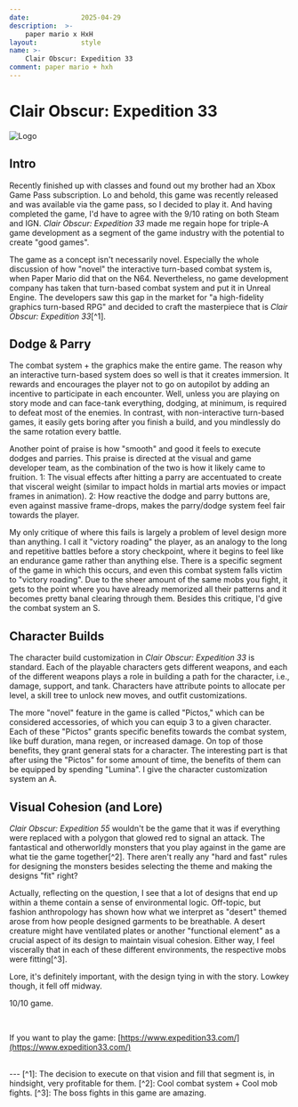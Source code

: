 ```yaml
---
date:             2025-04-29
description:  >-
    paper mario x HxH
layout:           style
name: >- 
    Clair Obscur: Expedition 33
comment: paper mario + hxh
---
```


# Clair Obscur: Expedition 33

<img src="{{ 'assets/games/clair.png' | relative_url }}" alt="Logo" class="game_logo"/>

## Intro

Recently finished up with classes and found out my brother had an Xbox Game Pass subscription. Lo and behold, this game was recently released and was available via the game pass, so I decided to play it. And having completed the game, I'd have to agree with the 9/10 rating on both Steam and IGN. *Clair Obscur: Expedition 33* made me regain hope for triple-A game development as a segment of the game industry with the potential to create "good games".

The game as a concept isn't necessarily novel. Especially the whole discussion of how "novel" the interactive turn-based combat system is, when Paper Mario did that on the N64. Nevertheless, no game development company has taken that turn-based combat system and put it in Unreal Engine. The developers saw this gap in the market for "a high-fidelity graphics turn-based RPG" and decided to craft the masterpiece that is *Clair Obscur: Expedition 33*[^1]. 

## Dodge & Parry

The combat system + the graphics make the entire game. The reason why an interactive turn-based system does so well is that it creates immersion. It rewards and encourages the player not to go on autopilot by adding an incentive to participate in each encounter. Well, unless you are playing on story mode and can face-tank everything, dodging, at minimum, is required to defeat most of the enemies. In contrast, with non-interactive turn-based games, it easily gets boring after you finish a build, and you mindlessly do the same rotation every battle.

Another point of praise is how "smooth" and good it feels to execute dodges and parries. This praise is directed at the visual and game developer team, as the combination of the two is how it likely came to fruition. 1: The visual effects after hitting a parry are accentuated to create that visceral weight (similar to impact holds in martial arts movies or impact frames in animation). 2: How reactive the dodge and parry buttons are, even against massive frame-drops, makes the parry/dodge system feel fair towards the player.

My only critique of where this fails is largely a problem of level design more than anything. I call it "victory roading" the player, as an analogy to the long and repetitive battles before a story checkpoint, where it begins to feel like an endurance game rather than anything else. There is a specific segment of the game in which this occurs, and even this combat system falls victim to "victory roading". Due to the sheer amount of the same mobs you fight, it gets to the point where you have already memorized all their patterns and it becomes pretty banal clearing through them. Besides this critique, I'd give the combat system an S.

## Character Builds

The character build customization in *Clair Obscur: Expedition 33* is standard. Each of the playable characters gets different weapons, and each of the different weapons plays a role in building a path for the character, i.e., damage, support, and tank. Characters have attribute points to allocate per level, a skill tree to unlock new moves, and outfit customizations. 

The more "novel" feature in the game is called "Pictos," which can be considered accessories, of which you can equip 3 to a given character. Each of these "Pictos" grants specific benefits towards the combat system, like buff duration, mana regen, or increased damage. On top of those benefits, they grant general stats for a character. The interesting part is that after using the "Pictos" for some amount of time, the benefits of them can be equipped by spending "Lumina". I give the character customization system an A.

## Visual Cohesion (and Lore)

*Clair Obscur: Expedition 55* wouldn't be the game that it was if everything were replaced with a polygon that glowed red to signal an attack. The fantastical and otherworldly monsters that you play against in the game are what tie the game together[^2]. There aren't really any "hard and fast" rules for designing the monsters besides selecting the theme and making the designs "fit" right? 

Actually, reflecting on the question, I see that a lot of designs that end up within a theme contain a sense of environmental logic. Off-topic, but fashion anthropology has shown how what we interpret as "desert" themed arose from how people designed garments to be breathable. A desert creature might have ventilated plates or another "functional element" as a crucial aspect of its design to maintain visual cohesion. Either way, I feel viscerally that in each of these different environments, the respective mobs were fitting[^3]. 

Lore, it's definitely important, with the design tying in with the story. Lowkey though, it fell off midway. 

10/10 game.

<br/>

If you want to play the game: [https://www.expedition33.com/](https://www.expedition33.com/)


<br/>
---
[^1]: The decision to execute on that vision and fill that segment is, in hindsight, very profitable for them. 
[^2]: Cool combat system + Cool mob fights.
[^3]: The boss fights in this game are amazing.
